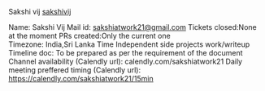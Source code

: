 Sakshi vij [sakshivij](https://github.com/sakshivij)

Name: Sakshi Vij
Mail id: sakshiatwork21@gmail.com
Tickets closed:None at the moment
PRs created:Only the current one  
Timezone: India,Sri Lanka Time
Independent side projects work/writeup
Timeline doc: To be prepared as per the requirement of the document
Channel availability (Calendly url): calendly.com/sakshiatwork21
Daily meeting preffered timing (Calendly url): https://calendly.com/sakshiatwork21/15min
